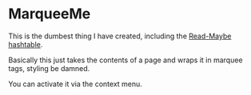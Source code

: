 MarqueeMe
=========

This is the dumbest thing I have created, including the <a href="https://github.com/ByzantineFailure/SsAndGs/tree/master/Read-maybe%20Hashtable">Read-Maybe hashtable</a>.

Basically this just takes the contents of a page and wraps it in marquee tags, styling be damned.

You can activate it via the context menu.
